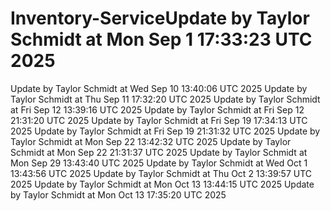 # Inventory-ServiceUpdate by Taylor Schmidt at Mon Sep  1 17:33:23 UTC 2025
Update by Taylor Schmidt at Wed Sep 10 13:40:06 UTC 2025
Update by Taylor Schmidt at Thu Sep 11 17:32:20 UTC 2025
Update by Taylor Schmidt at Fri Sep 12 13:39:16 UTC 2025
Update by Taylor Schmidt at Fri Sep 12 21:31:20 UTC 2025
Update by Taylor Schmidt at Fri Sep 19 17:34:13 UTC 2025
Update by Taylor Schmidt at Fri Sep 19 21:31:32 UTC 2025
Update by Taylor Schmidt at Mon Sep 22 13:42:32 UTC 2025
Update by Taylor Schmidt at Mon Sep 22 21:31:37 UTC 2025
Update by Taylor Schmidt at Mon Sep 29 13:43:40 UTC 2025
Update by Taylor Schmidt at Wed Oct  1 13:43:56 UTC 2025
Update by Taylor Schmidt at Thu Oct  2 13:39:57 UTC 2025
Update by Taylor Schmidt at Mon Oct 13 13:44:15 UTC 2025
Update by Taylor Schmidt at Mon Oct 13 17:35:20 UTC 2025
